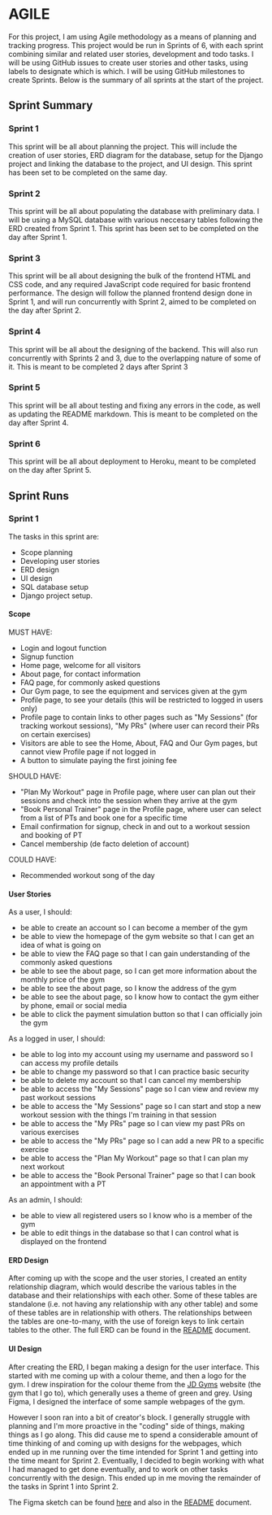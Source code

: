 # AGILE

For this project, I am using Agile methodology as a means of planning and tracking progress. This project would be run in Sprints of 6, with each sprint combining similar and related user stories, development and todo tasks. I will be using GitHub issues to create user stories and other tasks, using labels to designate which is which. I will be using GitHub milestones to create Sprints. Below is the summary of all sprints at the start of the project.

## Sprint Summary

### Sprint 1

This sprint will be all about planning the project. This will include the creation of user stories, ERD diagram for the database, setup for the Django project and linking the database to the project, and UI design. This sprint has been set to be completed on the same day.

### Sprint 2

This sprint will be all about populating the database with preliminary data. I will be using a MySQL database with various neccesary tables following the ERD created from Sprint 1. This sprint has been set to be completed on the day after Sprint 1.

### Sprint 3

This sprint will be all about designing the bulk of the frontend HTML and CSS code, and any required JavaScript code required for basic frontend performance. The design will follow the planned frontend design done in Sprint 1, and will run concurrently with Sprint 2, aimed to be completed on the day after Sprint 2.

### Sprint 4

This sprint will be all about the designing of the backend. This will also run concurrently with Sprints 2 and 3, due to the overlapping nature of some of it. This is meant to be completed 2 days after Sprint 3

### Sprint 5

This sprint will be all about testing and fixing any errors in the code, as well as updating the README markdown. This is meant to be completed on the day after Sprint 4.

### Sprint 6

This sprint will be all about deployment to Heroku, meant to be completed on the day after Sprint 5.


## Sprint Runs

### Sprint 1
The tasks in this sprint are:
- Scope planning
- Developing user stories
- ERD design
- UI design
- SQL database setup
- Django project setup.


#### Scope

MUST HAVE:
- Login and logout function
- Signup function
- Home page, welcome for all visitors
- About page, for contact information
- FAQ page, for commonly asked questions
- Our Gym page, to see the equipment and services given at the gym
- Profile page, to see your details (this will be restricted to logged in users only)
- Profile page to contain links to other pages such as "My Sessions" (for tracking workout sessions), "My PRs" (where user can record their PRs on certain exercises)
- Visitors are able to see the Home, About, FAQ and Our Gym pages, but cannot view Profile page if not logged in
- A button to simulate paying the first joining fee

SHOULD HAVE:
- "Plan My Workout" page in Profile page, where user can plan out their sessions and check into the session when they arrive at the gym
- "Book Personal Trainer" page in the Profile page, where user can select from a list of PTs and book one for a specific time
- Email confirmation for signup, check in and out to a workout session and booking of PT
- Cancel membership (de facto deletion of account)

COULD HAVE:
- Recommended workout song of the day


#### User Stories

As a user, I should:
- be able to create an account so I can become a member of the gym
- be able to view the homepage of the gym website so that I can get an idea of what is going on
- be able to view the FAQ page so that I can gain understanding of the commonly asked questions
- be able to see the about page, so I can get more information about the monthly price of the gym
- be able to see the about page, so I know the address of the gym
- be able to see the about page, so I know how to contact the gym either by phone, email or social media
- be able to click the payment simulation button so that I can officially join the gym

As a logged in user, I should:
- be able to log into my account using my username and password so I can access my profile details
- be able to change my password so that I can practice basic security
- be able to delete my account so that I can cancel my membership
- be able to access the "My Sessions" page so I can view and review my past workout sessions
- be able to access the "My Sessions" page so I can start and stop a new workout session with the things I'm training in that session
- be able to access the "My PRs" page so I can view my past PRs on various exercises
- be able to access the "My PRs" page so I can add a new PR to a specific exercise
- be able to access the "Plan My Workout" page so that I can plan my next workout
- be able to access the "Book Personal Trainer" page so that I can book an appointment with a PT

As an admin, I should:
- be able to view all registered users so I know who is a member of the gym
- be able to edit things in the database so that I can control what is displayed on the frontend


#### ERD Design

After coming up with the scope and the user stories, I created an entity relationship diagram, which would describe the various tables in 
the database and their relationships with each other. Some of these tables are standalone (i.e. not having any relationship with any other 
table) and some of these tables are in relationship with others. The relationships between the tables are one-to-many, with the use of foreign 
keys to link certain tables to the other. The full ERD can be found in the [README](./README.md) document.


#### UI Design

After creating the ERD, I began making a design for the user interface. This started with me coming up with a colour theme, and then a logo for 
the gym. I drew inspiration for the colour theme from the [JD Gyms](https://www.jdgyms.co.uk/) website (the gym that I go to), which generally 
uses a theme of green and grey. Using Figma, I designed the interface of some sample webpages of the gym.

However I soon ran into a bit of creator's block. I generally struggle with planning and I'm more proactive in the "coding" side of things, 
making things as I go along. This did cause me to spend a considerable amount of time thinking of and coming up with designs for the webpages, 
which ended up in me running over the time intended for Sprint 1 and getting into the time meant for Sprint 2. Eventually, I decided to begin 
working with what I had managed to get done eventually, and to work on other tasks concurrently with the design. This ended up in me moving 
the remainder of the tasks in Sprint 1 into Sprint 2.

The Figma sketch can be found [here](https://www.figma.com/design/GP25XAQJHQZZ4yP2yYRqTl/GainzCenter) and also in the [README](./README.md) document.